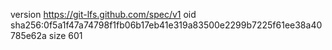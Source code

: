 version https://git-lfs.github.com/spec/v1
oid sha256:0f5a1f47a74798f1fb06b17eb41e319a83500e2299b7225f61ee38a40785e62a
size 601
